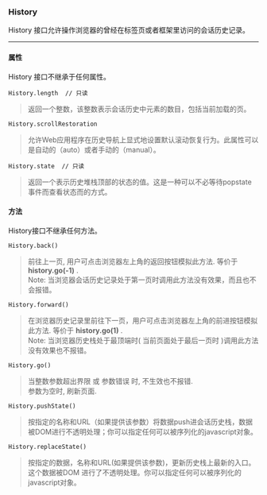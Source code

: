 ### History
History 接口允许操作浏览器的曾经在标签页或者框架里访问的会话历史记录。

---

#### 属性
History 接口不继承于任何属性。
```
History.length  // 只读
```
> 返回一个整数，该整数表示会话历史中元素的数目，包括当前加载的页。


```
History.scrollRestoration
```
> 允许Web应用程序在历史导航上显式地设置默认滚动恢复行为。此属性可以是自动的（auto）或者手动的（manual）。

```
History.state  // 只读
```
> 返回一个表示历史堆栈顶部的状态的值。这是一种可以不必等待popstate 事件而查看状态而的方式。

#### 方法
History接口不继承任何方法。

```
History.back()
```
> 前往上一页, 用户可点击浏览器左上角的返回按钮模拟此方法. 等价于  __history.go(-1)__ .  
> Note: 当浏览器会话历史记录处于第一页时调用此方法没有效果，而且也不会报错。

```
History.forward()
```
> 在浏览器历史记录里前往下一页，用户可点击浏览器左上角的前进按钮模拟此方法. 等价于 __history.go(1)__ .  
> Note: 当浏览器历史栈处于最顶端时( 当前页面处于最后一页时 )调用此方法没有效果也不报错。

```
History.go()
```
> 当整数参数超出界限 或 参数错误 时, 不生效也不报错.  
> 参数为空时, 刷新页面.  

```
History.pushState()
```
> 按指定的名称和URL（如果提供该参数）将数据push进会话历史栈，数据被DOM进行不透明处理；你可以指定任何可以被序列化的javascript对象。

```
History.replaceState()
```
> 按指定的数据，名称和URL(如果提供该参数)，更新历史栈上最新的入口。这个数据被DOM 进行了不透明处理。你可以指定任何可以被序列化的javascript对象。


